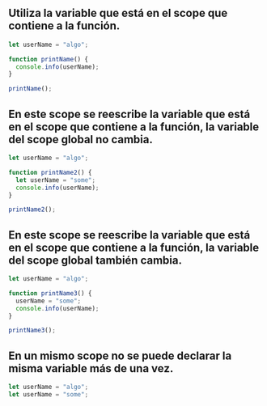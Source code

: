## Utiliza la variable que está en el scope que contiene a la función.

```js
let userName = "algo";

function printName() {
  console.info(userName);
}

printName();
```

## En este scope se reescribe la variable que está en el scope que contiene a la función, la variable del scope global no cambia.

```js
let userName = "algo";

function printName2() {
  let userName = "some";
  console.info(userName);
}

printName2();
```

## En este scope se reescribe la variable que está en el scope que contiene a la función, la variable del scope global también cambia.

```js
let userName = "algo";

function printName3() {
  userName = "some";
  console.info(userName);
}

printName3();
```

## En un mismo scope no se puede declarar la misma variable más de una vez.

```js
let userName = "algo";
let userName = "some";
```
